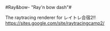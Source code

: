 #Ray&bow- "Ray'n bow dash"#

The raytracing renderer for レイトレ合宿2!!
https://sites.google.com/site/raytracingcamp2/
